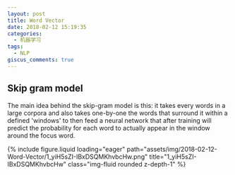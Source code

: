 ```yaml
---
layout: post
title: Word Vector
date: 2018-02-12 15:19:35
categories:
  - 机器学习
tags:
  - NLP
giscus_comments: true
---
```


## Skip gram model

The main idea behind the skip-gram model is this: it takes every words in a large corpora and also takes one-by-one the words that surround it within a defined 'windows' to then feed a neural network that after training will predict the probability for each word to actually appear in the window around the focus word.

<div class="row">
    <div class="col-sm mt-3 mt-md-0">
        {% include figure.liquid loading="eager" path="assets/img/2018-02-12-Word-Vector/1_yiH5sZI-IBxDSQMKhvbcHw.png" title="1_yiH5sZI-IBxDSQMKhvbcHw" class="img-fluid rounded z-depth-1" %}
    </div>
</div>
